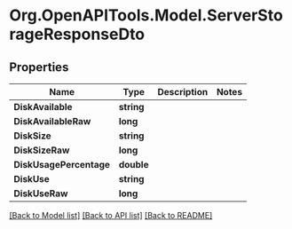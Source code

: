 # Org.OpenAPITools.Model.ServerStorageResponseDto

## Properties

Name | Type | Description | Notes
------------ | ------------- | ------------- | -------------
**DiskAvailable** | **string** |  | 
**DiskAvailableRaw** | **long** |  | 
**DiskSize** | **string** |  | 
**DiskSizeRaw** | **long** |  | 
**DiskUsagePercentage** | **double** |  | 
**DiskUse** | **string** |  | 
**DiskUseRaw** | **long** |  | 

[[Back to Model list]](../../README.md#documentation-for-models) [[Back to API list]](../../README.md#documentation-for-api-endpoints) [[Back to README]](../../README.md)

